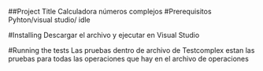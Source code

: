 ##Project Title
Calculadora números complejos
#Prerequisitos
Pyhton/visual studio/ idle

#Installing
Descargar el archivo y ejecutar en Visual Studio

#Running the tests
Las pruebas dentro de archivo de Testcomplex estan las pruebas para todas las operaciones que hay en el archivo de operaciones

